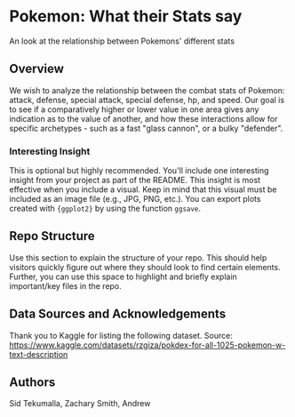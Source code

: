 # Pokemon: What their Stats say

An look at the relationship between Pokemons' different stats

## Overview

We wish to analyze the relationship between the combat stats of Pokemon: attack, defense, special attack, special defense, hp, and speed. Our goal is to see if a comparatively higher or lower value in one area gives any indication as to the value of another, and how these interactions allow for specific archetypes - such as a fast "glass cannon", or a bulky "defender".  

### Interesting Insight

This is optional but highly recommended. You'll include one interesting insight from your project as part of the README. This insight is most effective when you include a visual. Keep in mind that this visual must be included as an image file (e.g., JPG, PNG, etc.). You can export plots created with `{ggplot2}` by using the function `ggsave`.

## Repo Structure

Use this section to explain the structure of your repo. This should help visitors quickly figure out where they should look to find certain elements. Further, you can use this space to highlight and briefly explain important/key files in the repo.

## Data Sources and Acknowledgements

Thank you to Kaggle for listing the following dataset.
Source: https://www.kaggle.com/datasets/rzgiza/pokdex-for-all-1025-pokemon-w-text-description

## Authors

Sid Tekumalla, Zachary Smith, Andrew
